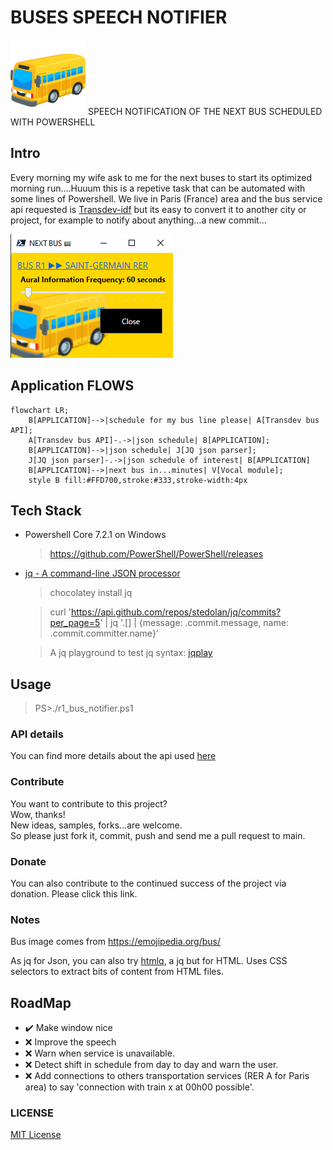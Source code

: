 # BUSES SPEECH NOTIFIER

![](bus.png) SPEECH NOTIFICATION OF THE NEXT BUS SCHEDULED WITH POWERSHELL

## Intro 

Every morning my wife ask to me for the next buses to start its optimized morning run....Huuum this is a repetive task that can be automated with some lines of Powershell. We live in Paris (France) area and the bus service api requested is [Transdev-idf](https://www.transdev-idf.com/info-trafic) but its easy to convert it to another city or project, for example to notify about anything...a new commit...

![](bus_notifier.png)

## Application FLOWS

```mermaid
flowchart LR;
    B[APPLICATION]-->|schedule for my bus line please| A[Transdev bus API];
    A[Transdev bus API]-.->|json schedule| B[APPLICATION];
    B[APPLICATION]-->|json schedule| J[JQ json parser];
    J[JQ json parser]-.->|json schedule of interest| B[APPLICATION]
    B[APPLICATION]-->|next bus in...minutes| V[Vocal module];
    style B fill:#FFD700,stroke:#333,stroke-width:4px
```

## Tech Stack

- Powershell Core 7.2.1 on Windows
    >https://github.com/PowerShell/PowerShell/releases

- [jq - A command-line JSON processor](https://stedolan.github.io/jq/)
    >chocolatey install jq
    
    >curl 'https://api.github.com/repos/stedolan/jq/commits?per_page=5' | jq '.[] | {message: .commit.message, name: .commit.committer.name}'
    
    >A jq playground to test jq syntax: [jqplay](https://jqplay.org/)

## Usage

>PS>./r1_bus_notifier.ps1

### API details

You can find more details about the api used [here](api_details.md)

### Contribute

You want to contribute to this project?   
Wow, thanks!   
New ideas, samples, forks...are welcome.  
So please just fork it, commit, push and send me a pull request to main.  

### Donate

You can also contribute to the continued success of the project via donation. Please click this link.

### Notes

Bus image comes from https://emojipedia.org/bus/

As jq for Json, you can also try [htmlq](https://github.com/mgdm/htmlq), a jq but for HTML. Uses CSS selectors to extract bits of content from HTML files.

## RoadMap

- ✔️ Make window nice
- ❌ Improve the speech
- ❌ Warn when service is unavailable.
- ❌ Detect shift in schedule from day to day and warn the user.
- ❌ Add connections to others transportation services (RER A for Paris area) to say 'connection with train x at 00h00 possible'.

### LICENSE

[MIT License](LICENSE)
